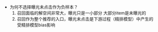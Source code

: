 - 为何不选择曝光未点击作为负样本？
  1. 召回面临的解空间非常大，曝光只是一小部分 大部分item是未曝光的 
  2. 召回作为整个推荐的入口，曝光未点击是下游过程（精排模型）中产生的 受精排模型bias影响

